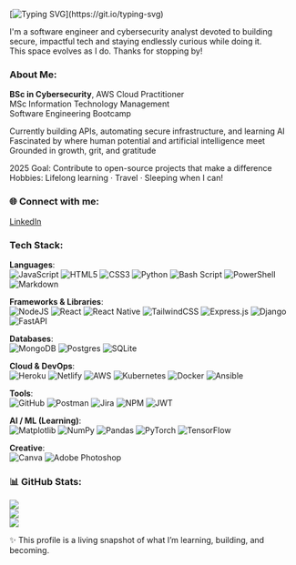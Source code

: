 [![Typing SVG](https://readme-typing-svg.demolab.com?font=Fira+Code&size=25&pause=1000&color=F73289&background=90909000&center=true&vCenter=true&width=435&lines=Hello+world+%F0%9F%99%8B%F0%9F%8F%BD%E2%80%8D%E2%99%80%EF%B8%8F+I'm+Miuris!)](https://git.io/typing-svg)

I'm a software engineer and cybersecurity analyst devoted to building secure, impactful tech and staying endlessly curious while doing it.  
This space evolves as I do. Thanks for stopping by! 

### About Me:
**BSc in Cybersecurity**, AWS Cloud Practitioner</br>
<h>MSc Information Technology Management</br>
<h>Software Engineering Bootcamp</br>

<h>Currently building APIs, automating secure infrastructure, and learning AI</br>
<h>Fascinated by where human potential and artificial intelligence meet</br>
<h>Grounded in growth, grit, and gratitude</br>

2025 Goal: Contribute to open-source projects that make a difference  
Hobbies: Lifelong learning · Travel · Sleeping when I can!  

### 🌐 Connect with me:
[LinkedIn](https://www.linkedin.com/in/miuris-gutierrez)

### Tech Stack:
**Languages**:  
![JavaScript](https://img.shields.io/badge/javascript-%23323330.svg?style=flat&logo=javascript&logoColor=%23F7DF1E) ![HTML5](https://img.shields.io/badge/html5-%23E34F26.svg?style=flat&logo=html5&logoColor=white) ![CSS3](https://img.shields.io/badge/css3-%231572B6.svg?style=flat&logo=css3&logoColor=white) ![Python](https://img.shields.io/badge/python-3670A0?style=flat&logo=python&logoColor=ffdd54) ![Bash Script](https://img.shields.io/badge/bash_script-%23121011.svg?style=flat&logo=gnu-bash&logoColor=white) ![PowerShell](https://img.shields.io/badge/PowerShell-%235391FE.svg?style=flat&logo=powershell&logoColor=white) ![Markdown](https://img.shields.io/badge/markdown-%23000000.svg?style=flat&logo=markdown&logoColor=white)  

**Frameworks & Libraries**:  
![NodeJS](https://img.shields.io/badge/node.js-6DA55F?style=flat&logo=node.js&logoColor=white)  ![React](https://img.shields.io/badge/react-%2320232a.svg?style=flat&logo=react&logoColor=%2361DAFB) ![React Native](https://img.shields.io/badge/react_native-%2320232a.svg?style=flat&logo=react&logoColor=%2361DAFB) ![TailwindCSS](https://img.shields.io/badge/tailwindcss-%2338B2AC.svg?style=flat&logo=tailwind-css&logoColor=white) ![Express.js](https://img.shields.io/badge/express.js-%23404d59.svg?style=flat&logo=express&logoColor=%2361DAFB) ![Django](https://img.shields.io/badge/django-%23092E20.svg?style=flat&logo=django&logoColor=white) ![FastAPI](https://img.shields.io/badge/FastAPI-005571?style=flat&logo=fastapi)  

**Databases**:  
![MongoDB](https://img.shields.io/badge/MongoDB-%234ea94b.svg?style=flat&logo=mongodb&logoColor=white) ![Postgres](https://img.shields.io/badge/postgres-%23316192.svg?style=flat&logo=postgresql&logoColor=white) ![SQLite](https://img.shields.io/badge/sqlite-%2307405e.svg?style=flat&logo=sqlite&logoColor=white)  

**Cloud & DevOps**:    
![Heroku](https://img.shields.io/badge/heroku-%23430098.svg?style=flat&logo=heroku&logoColor=white) ![Netlify](https://img.shields.io/badge/netlify-%23000000.svg?style=flat&logo=netlify&logoColor=#00C7B7)  ![AWS](https://img.shields.io/badge/AWS-%23FF9900.svg?style=flat&logo=amazon-aws&logoColor=white) ![Kubernetes](https://img.shields.io/badge/kubernetes-%23326ce5.svg?style=flat&logo=kubernetes&logoColor=white) ![Docker](https://img.shields.io/badge/docker-%230db7ed.svg?style=flat&logo=docker&logoColor=white) ![Ansible](https://img.shields.io/badge/ansible-%231A1918.svg?style=flat&logo=ansible&logoColor=white)  

**Tools**:  
![GitHub](https://img.shields.io/badge/github-%23121011.svg?style=flat&logo=github&logoColor=white) ![Postman](https://img.shields.io/badge/Postman-FF6C37?style=flat&logo=postman&logoColor=white) ![Jira](https://img.shields.io/badge/jira-%230A0FFF.svg?style=flat&logo=jira&logoColor=white)  ![NPM](https://img.shields.io/badge/NPM-%23CB3837.svg?style=flat&logo=npm&logoColor=white) ![JWT](https://img.shields.io/badge/JWT-black?style=flat&logo=JSON%20web%20tokens)  

**AI / ML (Learning)**:  
![Matplotlib](https://img.shields.io/badge/Matplotlib-%23ffffff.svg?style=flat&logo=Matplotlib&logoColor=black) ![NumPy](https://img.shields.io/badge/numpy-%23013243.svg?style=flat&logo=numpy&logoColor=white) ![Pandas](https://img.shields.io/badge/pandas-%23150458.svg?style=flat&logo=pandas&logoColor=white) ![PyTorch](https://img.shields.io/badge/PyTorch-%23EE4C2C.svg?style=flat&logo=PyTorch&logoColor=white) ![TensorFlow](https://img.shields.io/badge/TensorFlow-%23FF6F00.svg?style=flat&logo=TensorFlow&logoColor=white)  

**Creative**:  
![Canva](https://img.shields.io/badge/Canva-%2300C4CC.svg?style=flat&logo=Canva&logoColor=white) ![Adobe Photoshop](https://img.shields.io/badge/adobe%20photoshop-%2331A8FF.svg?style=flat&logo=adobe%20photoshop&logoColor=white)  



### 📊 GitHub Stats:
![](https://github-readme-stats.vercel.app/api?username=miuris&theme=radical&hide_border=false&include_all_commits=false&count_private=false)<br/>
![](https://nirzak-streak-stats.vercel.app/?user=miuris&theme=radical&hide_border=false)<br/>
![](username=miuris&theme=radical&hide_border=false&include_all_commits=false&count_private=false&layout=compact)

✨ This profile is a living snapshot of what I’m learning, building, and becoming.


